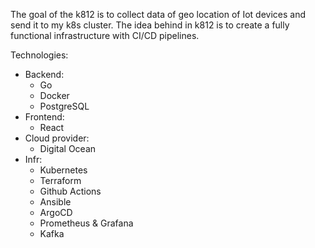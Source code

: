 The goal of the k812 is to collect data of geo location of Iot devices and send it to my k8s cluster.
The idea behind in k812 is to create a fully functional infrastructure with CI/CD pipelines.

Technologies:
- Backend:
    - Go
    - Docker
    - PostgreSQL
- Frontend:
    - React
- Cloud provider:
    - Digital Ocean
- Infr:
    - Kubernetes 
    - Terraform 
    - Github Actions 
    - Ansible
    - ArgoCD
    - Prometheus & Grafana
    - Kafka
